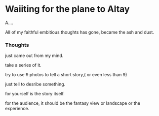 # Waiiting for the plane to Altay

A....

All of my faithful embitious thoughts has gone, became the ash and dust.






### Thoughts

just came out from my mind.

take a series of it.

try to use 9 photos to tell a short story,( or even less than 9)

just tell to desribe something.

for yourself is the story itself.

for the audience, it should be the fantasy view or landscape or the experience.
